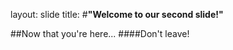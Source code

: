 layout: slide
title: #**"Welcome to our second slide!"**

##Now that you're here...
####Don't leave!
